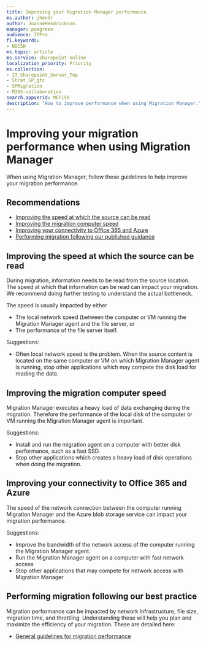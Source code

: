 ```yaml
---
title: Improving your Migration Manager performance
ms.author: jhendr
author: JoanneHendrickson
manager: pamgreen
audience: ITPro
f1.keywords:
- NOCSH
ms.topic: article
ms.service: sharepoint-online
localization_priority: Priority
ms.collection: 
- IT_Sharepoint_Server_Top
- Strat_SP_gtc
- SPMigration
- M365-collaboration
search.appverid: MET150
description: "How to improve performance when using Migration Manager."
---
```

# Improving your migration performance when using Migration Manager

When using Migration Manager, follow these guidelines to help improve your migration performance.

## Recommendations 

-	[Improving the speed at which the source can be read](#improving-the-speed-at-which-the-source-can-be-read)
-	[Improving the migration computer speed](#improving-the-migration-computer-speed)
-	[Improving your connectivity to Office 365 and Azure](#improving-your-connectivity-to-office-365-and-azure)
-	[Performing migration following our published guidance](https://docs.microsoft.com/sharepointmigration/sharepoint-online-and-onedrive-migration-speed)


## Improving the speed at which the source can be read 
During migration, information needs to be read from the source location. The speed at which that information can be read can impact your migration.  We recommend doing further testing to understand the actual bottleneck. 

The speed is usually impacted by either 
- The local network speed (between the computer or VM running the Migration Manager agent and the file server, or 
- The performance of the file server itself.

Suggestions:

- Often local network speed is the problem. When the source content is located on the same computer or VM on which Migration Manager agent is running, stop other applications which may compete the disk load for reading the data. 



## Improving the migration computer speed
Migration Manager executes a heavy load of data exchanging during the migration. Therefore the performance of the local disk of the computer or VM running the Migration Manager agent is important.

Suggestions:
 
- Install and run the migration agent on a computer with better disk performance, such as a fast SSD.
- Stop other applications which  creates a heavy load of disk operations when doing the migration.

## Improving your connectivity to Office 365 and Azure 

The speed of the network connection between the computer running Migration Manager and the Azure blob storage service can impact your migration performance.  

Suggestions: 

- Improve the bandwidth of the network access of the computer running the Migration Manager agent.
- Run the Migration Manager agent on a computer with fast network access
- Stop other applications that may compete for network access with Migration Manager


## Performing migration following our best practice 

Migration performance can be impacted by network infrastructure, file size, migration time, and throttling. Understanding these will help you plan and maximize the efficiency of your migration. These are detailed here:

- [General guidelines for migration performance](https://docs.microsoft.com/sharepointmigration/sharepoint-online-and-onedrive-migration-speed)


